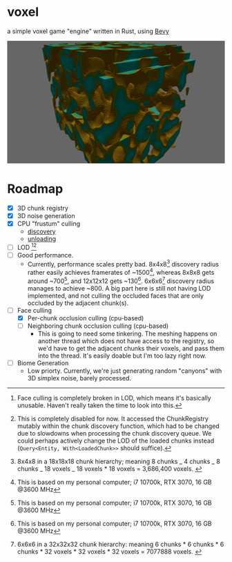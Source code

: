 # voxel

a simple voxel game "engine" written in Rust, using
[Bevy](https://bevyengine.org/)

![screenshot](https://github.com/therealnv6/voxel/blob/main/.assets/screenshot1.png)

# Roadmap

- [x] 3D chunk registry
- [x] 3D noise generation
- [x] CPU "frustum" culling
  - [discovery](https://github.com/therealnv6/voxel/blob/4d066d7b06bb6bd9b358d3f9c97532305b74026e/src/chunk/events/discovery.rs#L61)
  - [unloading](https://github.com/therealnv6/voxel/blob/7bb1704d12a0f1bf77acc6bdcc87e483758c5a0e/src/chunk/discovery.rs#L75)
- [ ] LOD [^3][^4]
- [ ] Good performance.
  - Currently, performance scales pretty bad. 8x4x8[^2] discovery radius rather
    easily achieves framerates of ~1500[^1], whereas 8x8x8 gets around ~700[^1],
    and 12x12x12 gets ~130[^1]. 6x6x6[^5] discovery radius manages to achieve
    ~800. A big part here is still not having LOD implemented, and not culling
    the occluded faces that are only occluded by the adjacent chunk(s).
- [ ] Face culling
  - [x] Per-chunk occlusion culling (cpu-based)
  - [ ] Neighboring chunk occlusion culling (cpu-based)
    - This is going to need some tinkering. The meshing happens on another
      thread which does not have access to the registry, so we'd have to get the
      adjacent chunks their voxels, and pass them into the thread. It's easily
      doable but I'm too lazy right now.
- [ ] Biome Generation
  - Low priorty. Currently, we're just generating random "canyons" with 3D
    simplex noise, barely processed.

[^1]:
    This is based on my personal computer; i7 10700k, RTX 3070, 16 GB @3600
    MHz

[^2]:
    8x4x8 in a 18x18x18 chunk hierarchy; meaning 8 chunks _ 4 chunks _ 8
    chunks _ 18 voxels _ 18 voxels \* 18 voxels = 3,686,400 voxels. [^6]

[^3]:
    Face culling is completely broken in LOD, which means it's basically
    unusable. Haven't really taken the time to look into this.

[^4]:
    This is completely disabled for now. It accessed the ChunkRegistry mutably
    within the chunk discovery function, which had to be changed due to slowdowns
    when processing the chunk discovery queue. We could perhaps actively change the
    LOD of the loaded chunks instead (`Query<Entity, With<LoadedChunk>>` should
    suffice).

[^5]:
    6x6x6 in a 32x32x32 chunk hierarchy: meaning 6 chunks \* 6 chunks \* 6
    chunks \* 32 voxels \* 32 voxels \* 32 voxels = 7077888 voxels. [^6]

[^6]:
    This is worst case scenario, which can never really happen due to face
    culling.

